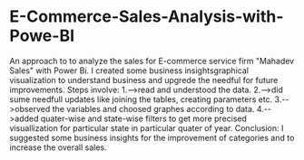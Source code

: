 # E-Commerce-Sales-Analysis-with-Powe-BI
An approach to to analyze the sales for E-commerce service firm "Mahadev Sales" with Power Bi. I created some business insightsgraphical visualization to understand business and upgrede the needful for future improvements.
Steps involve:
1.-->read and understood the data.
2.-->did sume needfull updates like joining the tables, creating parameters etc.
3.-->observed the variables and choosed graphes according to data.
4.-->added quater-wise and state-wise filters to get more precised visuallization for particular state in particular quater of year.
Conclusion:
      I suggested some business insights for the improvement of categories and to increase the overall sales.  
